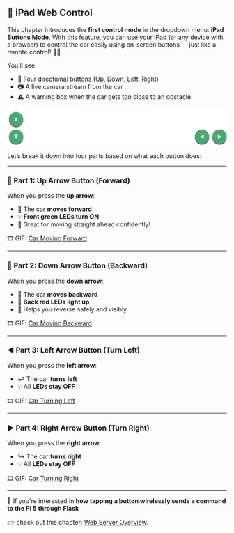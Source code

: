 ## 📱 iPad Web Control

This chapter introduces the **first control mode** in the dropdown menu: **iPad Buttons Mode**. With this feature, you can use your iPad (or any device with a browser) to control the car easily using on-screen buttons — just like a remote control! 🚗✨

You’ll see:
- 🔼 Four directional buttons (Up, Down, Left, Right)
- 📷 A live camera stream from the car
- ⚠️ A warning box when the car gets too close to an obstacle

![iPad Button Layout Screenshot](assets/ipad_buttons.jpg)

Let’s break it down into four parts based on what each button does:

---

### 🔼 Part 1: Up Arrow Button (Forward)

When you press the **up arrow**:
- 🚗 The car **moves forward**
- 💡 **Front green LEDs turn ON**
- 👀 Great for moving straight ahead confidently!

🎞️ GIF: [Car Moving Forward](https://example.com/forward_gif.gif)

---

### 🔽 Part 2: Down Arrow Button (Backward)

When you press the **down arrow**:
- 🚗 The car **moves backward**
- 🔴 **Back red LEDs light up**
- 🛑 Helps you reverse safely and visibly

🎞️ GIF: [Car Moving Backward](https://example.com/backward_gif.gif)

---

### ◀️ Part 3: Left Arrow Button (Turn Left)

When you press the **left arrow**:
- ↩️ The car **turns left**
- 💡 All **LEDs stay OFF**


🎞️ GIF: [Car Turning Left](https://example.com/left_gif.gif)

---

### ▶️ Part 4: Right Arrow Button (Turn Right)

When you press the **right arrow**:
- ↪️ The car **turns right**
- 💡 All **LEDs stay OFF**


🎞️ GIF: [Car Turning Right](https://example.com/right_gif.gif)

---

 📝 If you're interested in **how tapping a button wirelessly sends a command to the Pi 5 through Flask** 

 👉 check out this chapter:
[Web Server Overview](Web-Server-Overview.md).

